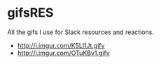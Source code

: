 # gifsRES

All the gifs I use for Slack resources and reactions.

- http://i.imgur.com/K5Ll1Jt.gifv
- http://i.imgur.com/OTuKBv1.gifv

